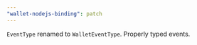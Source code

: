 ```yaml
---
"wallet-nodejs-binding": patch
---
```


`EventType` renamed to `WalletEventType`.
Properly typed events.